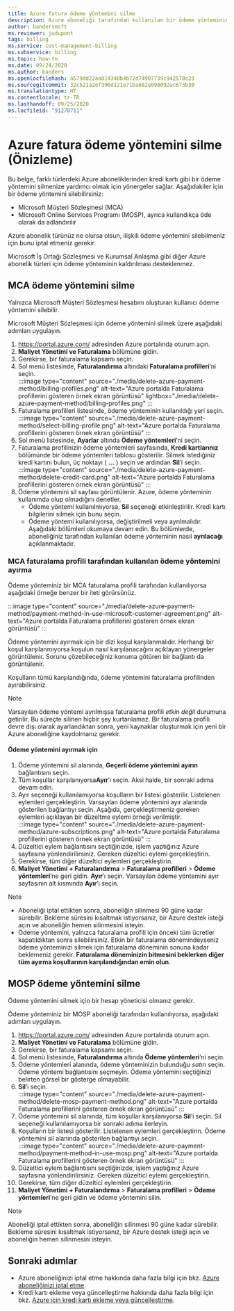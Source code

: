 ```yaml
---
title: Azure fatura ödeme yöntemini silme
description: Azure aboneliği tarafından kullanılan bir ödeme yönteminin nasıl silineceğini açıklar.
author: bandersmsft
ms.reviewer: judupont
tags: billing
ms.service: cost-management-billing
ms.subservice: billing
ms.topic: how-to
ms.date: 09/24/2020
ms.author: banders
ms.openlocfilehash: a579dd22aa814340b4b72d74907739c942570c23
ms.sourcegitcommit: 32c521a2ef396d121e71ba682e098092ac673b30
ms.translationtype: HT
ms.contentlocale: tr-TR
ms.lasthandoff: 09/25/2020
ms.locfileid: "91270711"
---
```

# <a name="delete-an-azure-billing-payment-method-preview"></a>Azure fatura ödeme yöntemini silme (Önizleme)

Bu belge, farklı türlerdeki Azure aboneliklerinden kredi kartı gibi bir ödeme yöntemini silmenize yardımcı olmak için yönergeler sağlar. Aşağıdakiler için bir ödeme yöntemini silebilirsiniz:

- Microsoft Müşteri Sözleşmesi (MCA)
- Microsoft Online Services Programı (MOSP), ayrıca kullandıkça öde olarak da adlandırılır

Azure abonelik türünüz ne olursa olsun, ilişkili ödeme yöntemini silebilmeniz için bunu iptal etmeniz gerekir.

Microsoft İş Ortağı Sözleşmesi ve Kurumsal Anlaşma gibi diğer Azure abonelik türleri için ödeme yönteminin kaldırılması desteklenmez.

## <a name="delete-an-mca-payment-method"></a>MCA ödeme yöntemini silme

Yalnızca Microsoft Müşteri Sözleşmesi hesabını oluşturan kullanıcı ödeme yöntemini silebilir.

Microsoft Müşteri Sözleşmesi için ödeme yöntemini silmek üzere aşağıdaki adımları uygulayın.

1. https://portal.azure.com/ adresinden Azure portalında oturum açın.
1. **Maliyet Yönetimi ve Faturalama** bölümüne gidin.
1. Gerekirse, bir faturalama kapsamı seçin.
1. Sol menü listesinde, **Faturalandırma** altındaki **Faturalama profilleri**’ni seçin.  
    :::image type="content" source="./media/delete-azure-payment-method/billing-profiles.png" alt-text="Azure portalda Faturalama profillerini gösteren örnek ekran görüntüsü" lightbox="./media/delete-azure-payment-method/billing-profiles.png" :::
1. Faturalama profilleri listesinde, ödeme yönteminin kullanıldığı yeri seçin.  
    :::image type="content" source="./media/delete-azure-payment-method/select-billing-profile.png" alt-text="Azure portalda Faturalama profillerini gösteren örnek ekran görüntüsü" :::
1. Sol menü listesinde, **Ayarlar** altında **Ödeme yöntemleri**’ni seçin.
1. Faturalama profilinizin ödeme yöntemleri sayfasında, **Kredi kartlarınız** bölümünde bir ödeme yöntemleri tablosu gösterilir. Silmek istediğiniz kredi kartını bulun, üç noktayı ( **…** ) seçin ve ardından **Sil**’i seçin.  
    :::image type="content" source="./media/delete-azure-payment-method/delete-credit-card.png" alt-text="Azure portalda Faturalama profillerini gösteren örnek ekran görüntüsü" :::
1. Ödeme yöntemini sil sayfası görüntülenir. Azure, ödeme yönteminin kullanımda olup olmadığını denetler.
    - Ödeme yöntemi kullanılmıyorsa, **Sil** seçeneği etkinleştirilir. Kredi kartı bilgilerini silmek için bunu seçin.
    - Ödeme yöntemi kullanılıyorsa, değiştirilmeli veya ayrılmalıdır. Aşağıdaki bölümleri okumaya devam edin. Bu bölümlerde, aboneliğiniz tarafından kullanılan ödeme yönteminin nasıl **ayrılacağı** açıklanmaktadır.

### <a name="detach-payment-method-used-by-an-mca-billing-profile"></a>MCA faturalama profili tarafından kullanılan ödeme yöntemini ayırma

Ödeme yönteminiz bir MCA faturalama profili tarafından kullanılıyorsa aşağıdaki örneğe benzer bir ileti görürsünüz.

:::image type="content" source="./media/delete-azure-payment-method/payment-method-in-use-microsoft-customer-agreement.png" alt-text="Azure portalda Faturalama profillerini gösteren örnek ekran görüntüsü" :::

Ödeme yöntemini ayırmak için bir dizi koşul karşılanmalıdır. Herhangi bir koşul karşılanmıyorsa koşulun nasıl karşılanacağını açıklayan yönergeler görüntülenir. Sorunu çözebileceğiniz konuma götüren bir bağlantı da görüntülenir.

Koşulların tümü karşılandığında, ödeme yöntemini faturalama profilinden ayırabilirsiniz.

> [!NOTE]
> Varsayılan ödeme yöntemi ayrılmışsa faturalama profili _etkin değil_ durumuna getirilir. Bu süreçte silinen hiçbir şey kurtarılamaz. Bir faturalama profili devre dışı olarak ayarlandıktan sonra, yeni kaynaklar oluşturmak için yeni bir Azure aboneliğine kaydolmanız gerekir.

#### <a name="to-detach-a-payment-method"></a>Ödeme yöntemini ayırmak için

1. Ödeme yöntemini sil alanında, **Geçerli ödeme yöntemini ayırın** bağlantısını seçin.
1. Tüm koşullar karşılanıyorsa**Ayır**’ı seçin. Aksi halde, bir sonraki adıma devam edin.
1. Ayır seçeneği kullanılamıyorsa koşulların bir listesi gösterilir. Listelenen eylemleri gerçekleştirin. Varsayılan ödeme yöntemini ayır alanında gösterilen bağlantıyı seçin. Aşağıda, gerçekleştirmeniz gereken eylemleri açıklayan bir düzeltme eylemi örneği verilmiştir.  
    :::image type="content" source="./media/delete-azure-payment-method/azure-subscriptions.png" alt-text="Azure portalda Faturalama profillerini gösteren örnek ekran görüntüsü" :::
1. Düzeltici eylem bağlantısını seçtiğinizde, işlem yaptığınız Azure sayfasına yönlendirilirsiniz. Gereken düzeltici eylemi gerçekleştirin.
1. Gerekirse, tüm diğer düzeltici eylemleri gerçekleştirin.
1. **Maliyet Yönetimi + Faturalandırma** > **Faturalama profilleri** > **Ödeme yöntemleri**’ne geri gidin. **Ayır**’ı seçin. Varsayılan ödeme yöntemini ayır sayfasının alt kısmında **Ayır**’ı seçin.

> [!NOTE]
> - Aboneliği iptal ettikten sonra, aboneliğin silinmesi 90 güne kadar sürebilir. Bekleme süresini kısaltmak istiyorsanız, bir Azure destek isteği açın ve aboneliğin hemen silinmesini isteyin.
> - Ödeme yöntemini, yalnızca faturalama profili için önceki tüm ücretler kapatıldıktan sonra silebilirsiniz. Etkin bir faturalama dönemindeyseniz ödeme yönteminizi silmek için faturalama döneminin sonuna kadar beklemeniz gerekir. **Faturalama döneminizin bitmesini beklerken diğer tüm ayırma koşullarının karşılandığından emin olun**.

## <a name="delete-a-mosp-payment-method"></a>MOSP ödeme yöntemini silme

Ödeme yöntemini silmek için bir hesap yöneticisi olmanız gerekir.

Ödeme yönteminiz bir MOSP aboneliği tarafından kullanılıyorsa, aşağıdaki adımları uygulayın.

1. https://portal.azure.com/ adresinden Azure portalında oturum açın.
1. **Maliyet Yönetimi ve Faturalama** bölümüne gidin.
1. Gerekirse, bir faturalama kapsamı seçin.
1. Sol menü listesinde, **Faturalandırma** altında **Ödeme yöntemleri**’ni seçin.
1. Ödeme yöntemleri alanında, ödeme yönteminizin bulunduğu _satırı_ seçin. Ödeme yöntemi bağlantısını seçmeyin. Ödeme yöntemini seçtiğinizi belirten görsel bir gösterge olmayabilir.
1. **Sil**’i seçin.  
    :::image type="content" source="./media/delete-azure-payment-method/delete-mosp-payment-method.png" alt-text="Azure portalda Faturalama profillerini gösteren örnek ekran görüntüsü" :::
1. Ödeme yöntemini sil alanında, tüm koşullar karşılanıyorsa **Sil**’i seçin. Sil seçeneği kullanılamıyorsa bir sonraki adıma ilerleyin.
1. Koşulların bir listesi gösterilir. Listelenen eylemleri gerçekleştirin. Ödeme yöntemini sil alanında gösterilen bağlantıyı seçin.  
    :::image type="content" source="./media/delete-azure-payment-method/payment-method-in-use-mosp.png" alt-text="Azure portalda Faturalama profillerini gösteren örnek ekran görüntüsü" :::
1. Düzeltici eylem bağlantısını seçtiğinizde, işlem yaptığınız Azure sayfasına yönlendirilirsiniz. Gereken düzeltici eylemi gerçekleştirin.
1. Gerekirse, tüm diğer düzeltici eylemleri gerçekleştirin.
1. **Maliyet Yönetimi + Faturalandırma** > **Faturalama profilleri** > **Ödeme yöntemleri**’ne geri gidin ve ödeme yöntemini silin.

> [!NOTE]
> Aboneliği iptal ettikten sonra, aboneliğin silinmesi 90 güne kadar sürebilir. Bekleme süresini kısaltmak istiyorsanız, bir Azure destek isteği açın ve aboneliğin hemen silinmesini isteyin.

## <a name="next-steps"></a>Sonraki adımlar

- Azure aboneliğinizi iptal etme hakkında daha fazla bilgi için bkz. [Azure aboneliğinizi iptal etme](cancel-azure-subscription.md).
- Kredi kartı ekleme veya güncelleştirme hakkında daha fazla bilgi için bkz. [Azure için kredi kartı ekleme veya güncelleştirme](change-credit-card.md).